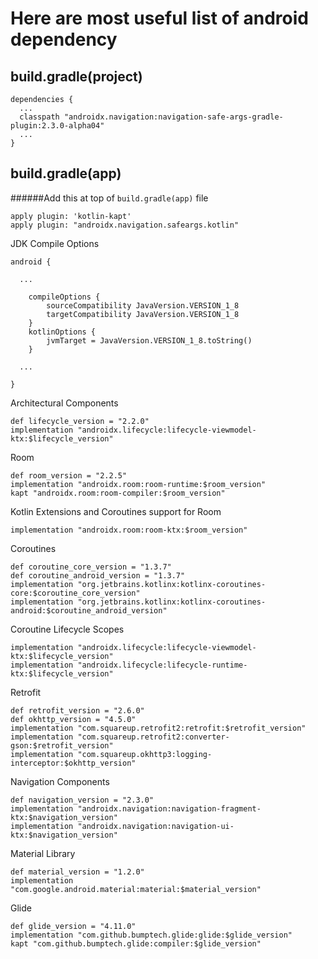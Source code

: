 # Here are most useful list of android dependency 

## build.gradle(project)
    
    dependencies {
      ...
      classpath "androidx.navigation:navigation-safe-args-gradle-plugin:2.3.0-alpha04"
      ...
    }

## build.gradle(app)

  ######Add this at top of `build.gradle(app)` file
   
    apply plugin: 'kotlin-kapt'
    apply plugin: "androidx.navigation.safeargs.kotlin"

   JDK Compile Options 
   
    android {
    
      ...
   
        compileOptions {
            sourceCompatibility JavaVersion.VERSION_1_8
            targetCompatibility JavaVersion.VERSION_1_8
        }
        kotlinOptions {
            jvmTarget = JavaVersion.VERSION_1_8.toString()
        }
        
      ...
    
    }
    
   Architectural Components
   
    def lifecycle_version = "2.2.0"
    implementation "androidx.lifecycle:lifecycle-viewmodel-ktx:$lifecycle_version"

   Room
   
    def room_version = "2.2.5"
    implementation "androidx.room:room-runtime:$room_version"
    kapt "androidx.room:room-compiler:$room_version"

   Kotlin Extensions and Coroutines support for Room
   
    implementation "androidx.room:room-ktx:$room_version"

   Coroutines
   
    def coroutine_core_version = "1.3.7"
    def coroutine_android_version = "1.3.7"
    implementation "org.jetbrains.kotlinx:kotlinx-coroutines-core:$coroutine_core_version"
    implementation "org.jetbrains.kotlinx:kotlinx-coroutines-android:$coroutine_android_version"

   Coroutine Lifecycle Scopes
   
    implementation "androidx.lifecycle:lifecycle-viewmodel-ktx:$lifecycle_version"
    implementation "androidx.lifecycle:lifecycle-runtime-ktx:$lifecycle_version"

   Retrofit
   
    def retrofit_version = "2.6.0"
    def okhttp_version = "4.5.0"
    implementation "com.squareup.retrofit2:retrofit:$retrofit_version"
    implementation "com.squareup.retrofit2:converter-gson:$retrofit_version"
    implementation "com.squareup.okhttp3:logging-interceptor:$okhttp_version"

   Navigation Components
   
    def navigation_version = "2.3.0"
    implementation "androidx.navigation:navigation-fragment-ktx:$navigation_version"
    implementation "androidx.navigation:navigation-ui-ktx:$navigation_version"
    
   Material Library
   
    def material_version = "1.2.0"
    implementation "com.google.android.material:material:$material_version"

   Glide
   
    def glide_version = "4.11.0"
    implementation "com.github.bumptech.glide:glide:$glide_version"
    kapt "com.github.bumptech.glide:compiler:$glide_version"
